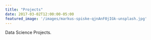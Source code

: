 ```yaml
---
title: "Projects"
date: 2017-03-02T12:00:00-05:00
featured_image: '/images/markus-spiske-qjnAnF0jIGk-unsplash.jpg'
---
```

Data Science Projects.
